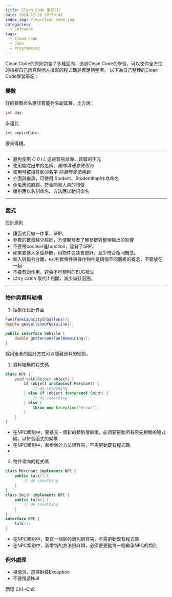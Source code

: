 ```yaml
---
title: Clean Code 筆記(1)
date: 2024-12-26 20:59:45
index_img: /img/clean_code.jpg
categories:
  - Software
tags:
  - Clean Code
  - Java
  - Programming
---
```

Clean Code的原則包含了多種面向，透過Clean Code的學習，可以使你全方位的檢視自己撰寫與他人撰寫的程式碼是否足夠整潔。
以下為自己整理的Clean Code學習筆記：

### 變數
好的變數命名應該要能夠名副其實，比方說：
```java
int day;
```
永遠比
```java
int expireDate;
```
要來得糟。

---
 - 避免使用 *O* *0* *I* *L* 這些容易誤導、寫錯的字元
 - 使用能唸出來的名稱，*團隊溝通會使用到*
 - 使用可被搜尋到的名字 *除錯時會使用到*
 - 介面與繼承，可使用 Student、StudentImpl作為命名
 - 命名應該直觀，符合開發人員的想像
 - 類別應以名詞命名、方法應以動詞命名

---
### 函式

設計原則
 - 讓函式只做一件事，SRP。
 - 參數的數量越少越好，方便開發者了解參數對整理輸出的影響
 - 不要帶boolean進function，違背了SRP。
 - 如果要傳入多個參數，用物件包裝會更好，至少符合相同概念。
 - 輸入與指令分離，ex:判斷條件與操作物件是兩個不同層級的概念，不要放在一起
 - 不要有副作用，避免不可預料的BUG發生
 - 以try catch 取代if 判斷，減少巢狀迴圈。

---
### 物件與資料結構

1. 抽象化設計界面
```java
FuelTankCapacityInGallons();
double getGallonsOfGasoline();
```
```java
public interface Vehicle {
    double getPercentFuelRemaining();
}
```
採用後者的設計方式可以隱藏資料的細節。

1. 資料結構的程式碼
```java
class NPC {
    void talk(Object object) {
        if (object instanceof Merchant) {
            // do something
        } else if (object instanceof Smith) {
            // do something
        } else {
            throw new Exception("error");
        }
    }
}
```
 - 在NPC類別中，要擴充一個新的類別很麻煩，必須要更動所有原先相關的程式碼，以符合函式的架構
 - 在NPC類別中，新增新的方法很容易，不需更動既有程式碼
 - 
2. 物件導向的程式碼
```java
class Merchant implements NPC {
    public talk() {
        // do something
    }
}
class Smith implements NPC {
    public talk() {
        // do something
    }
}
interface NPC {
    talk();
}
```
- 在NPC類別中，要寫一個新的類別很容易，不需更動既有程式碼
- 在NPC類別中，新增新的方法很麻煩，必須要更動每一個繼承NPC的類別

### 例外處理

- 視情況，選擇封裝Exception
- 不要傳遞Null

節錄<Clean Code> Ch1~Ch8
